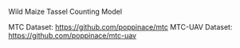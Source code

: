 Wild Maize Tassel Counting Model

MTC Dataset: https://github.com/poppinace/mtc
MTC-UAV Dataset: https://github.com/poppinace/mtc-uav
